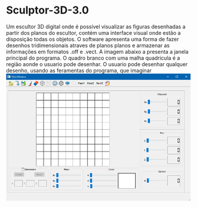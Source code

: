 # Sculptor-3D-3.0
Um escultor 3D digital onde é possível visualizar as figuras desenhadas a partir dos planos do escultor, contém uma interface visual onde estão a disposição todas os objetos.
O software  apresenta uma forma de fazer desenhos tridimensionais atraves de planos planos e armazenar as informações em formatos .off e .vect. A imagem abaixo a presenta a janela principal do programa. O quadro branco com uma malha quadricula é a região aonde o usuario pode desenhar.  O usuario pode desenhar qualquer desenho, usando as feramentas do programa, que imaginar
<img src = "https://github.com/luizvitor/Sculptor-3D-3.0/blob/master/screenshots/frente.png?raw=true" width = "500px;">
